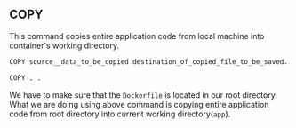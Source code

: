 ## COPY

This command copies entire application code from local machine into container's working directory.

```sh
COPY source__data_to_be_copied destination_of_copied_file_to_be_saved.
```

```sh
COPY . .
```

We have to make sure that the `Dockerfile` is located in our root directory.
What we are doing using above command is copying entire application code from root directory into current working directory(`app`).
